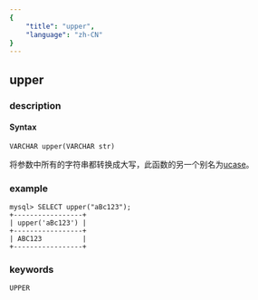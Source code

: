 ```yaml
---
{
    "title": "upper",
    "language": "zh-CN"
}
---
```


<!-- 
Licensed to the Apache Software Foundation (ASF) under one
or more contributor license agreements.  See the NOTICE file
distributed with this work for additional information
regarding copyright ownership.  The ASF licenses this file
to you under the Apache License, Version 2.0 (the
"License"); you may not use this file except in compliance
with the License.  You may obtain a copy of the License at

  http://www.apache.org/licenses/LICENSE-2.0

Unless required by applicable law or agreed to in writing,
software distributed under the License is distributed on an
"AS IS" BASIS, WITHOUT WARRANTIES OR CONDITIONS OF ANY
KIND, either express or implied.  See the License for the
specific language governing permissions and limitations
under the License.
-->

## upper
### description
#### Syntax

`VARCHAR upper(VARCHAR str)`


将参数中所有的字符串都转换成大写，此函数的另一个别名为[ucase](./ucase.md)。

### example

```
mysql> SELECT upper("aBc123");
+-----------------+
| upper('aBc123') |
+-----------------+
| ABC123          |
+-----------------+
```
### keywords
    UPPER
